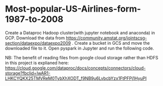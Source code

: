 # Most-popular-US-Airlines-form-1987-to-2008
Create a Dataproc Hadoop cluster(with jupyter notebook and anaconda) in GCP.
Download the data from https://community.amstat.org/jointscsg-section/dataexpo/dataexpo2009 .
Create a bucket in GCS and move the downloaded file to it.
Open pyspark in Jupyter and run the following code.

NB: The benefit of reading files from google cloud storage rather than HDFS in this project is explianed here: https://cloud.google.com/dataproc/docs/concepts/connectors/cloud-storage?fbclid=IwAR1-LHKCYQKX25TMVReM0TybXhXODT_f9NB9u6LvbcbYzx1FtPFPj1HyuPI




